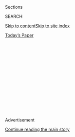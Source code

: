 <div id="app">

<div>

<div>

<div>

<div class="NYTAppHideMasthead css-1q2w90k e1suatyy0">

<div class="section css-ui9rw0 e1suatyy2">

<div class="css-eph4ug er09x8g0">

<div class="css-6n7j50">

</div>

<span class="css-1dv1kvn">Sections</span>

<div class="css-10488qs">

<span class="css-1dv1kvn">SEARCH</span>

</div>

[Skip to content](#site-content)[Skip to site
index](#site-index)

</div>

<div class="css-10698na e1huz5gh0">

</div>

</div>

<div id="masthead-bar-one" class="section hasLinks css-15hmgas e1csuq9d3">

<div class="css-uqyvli e1csuq9d0">

</div>

<div class="css-1uqjmks e1csuq9d1">

</div>

<div class="css-9e9ivx">

[](https://myaccount.nytimes3xbfgragh.onion/auth/login?response_type=cookie&client_id=vi)

</div>

<div class="css-1bvtpon e1csuq9d2">

[Today’s
Paper](https://www.nytimes3xbfgragh.onion/section/todayspaper)

</div>

</div>

</div>

</div>

<div data-aria-hidden="false">

<div id="site-content" data-role="main">

<div>

<div class="css-1aor85t" style="opacity:0.000000001;z-index:-1;visibility:hidden">

<div class="css-1hqnpie">

<div class="css-epjblv">

<span class="css-17xtcya">[Opinion](/section/opinion)</span><span class="css-x15j1o">|</span><span class="css-fwqvlz">Michael
Flynn and the Presumption of
Guilt</span>

</div>

<div class="css-k008qs">

<div class="css-1iwv8en">

<span class="css-18z7m18"></span>

<div>

</div>

</div>

<span class="css-1n6z4y">https://nyti.ms/3bXHZeO</span>

<div class="css-1705lsu">

<div class="css-4xjgmj">

<div class="css-4skfbu" data-role="toolbar" data-aria-label="Social Media Share buttons, Save button, and Comments Panel with current comment count" data-testid="share-tools">

  - 
  - 
  - 
  - 
    
    <div class="css-6n7j50">
    
    </div>

  - 
  - 

</div>

</div>

</div>

</div>

</div>

</div>

<div id="NYT_TOP_BANNER_REGION" class="css-13pd83m">

</div>

<div id="top-wrapper" class="css-1sy8kpn">

<div id="top-slug" class="css-l9onyx">

Advertisement

</div>

[Continue reading the main
story](#after-top)

<div class="ad top-wrapper" style="text-align:center;height:100%;display:block;min-height:250px">

<div id="top" class="place-ad" data-position="top" data-size-key="top">

</div>

</div>

<div id="after-top">

</div>

</div>

<div>

<div class="css-v5btjw etb61u70">

<div class="css-v05ibm etb61u71">

[Opinion](/section/opinion)

</div>

</div>

<div id="sponsor-wrapper" class="css-1hyfx7x">

<div id="sponsor-slug" class="css-19vbshk">

Supported by

</div>

[Continue reading the main
story](#after-sponsor)

<div id="sponsor" class="ad sponsor-wrapper" style="text-align:center;height:100%;display:block">

</div>

<div id="after-sponsor">

</div>

</div>

<div class="css-186x18t">

</div>

<div class="css-1vkm6nb ehdk2mb0">

# Michael Flynn and the Presumption of Guilt

</div>

A distrust of prosecutorial power should not be abandoned.

<div class="css-18e8msd">

<div class="css-vp77d3 epjyd6m0">

<div class="css-1p10dcb ey68jwv0" data-aria-hidden="true">

[![Bret
Stephens](https://static01.graylady3jvrrxbe.onion/images/2017/08/27/insider/bretstephens/bretstephens-thumbLarge-v6.png
"Bret Stephens")](https://www.nytimes3xbfgragh.onion/by/bret-stephens)

</div>

<div class="css-1baulvz">

By [<span class="css-1baulvz last-byline" itemprop="name">Bret
Stephens</span>](https://www.nytimes3xbfgragh.onion/by/bret-stephens)

<div class="css-8atqhb">

Opinion Columnist

</div>

</div>

</div>

  - May 22,
    2020

  - 
    
    <div class="css-4xjgmj">
    
    <div class="css-pvvomx" data-role="toolbar" data-aria-label="Social Media Share buttons, Save button, and Comments Panel with current comment count" data-testid="share-tools">
    
      - 
      - 
      - 
      - 
        
        <div class="css-6n7j50">
        
        </div>
    
      - 
      - 
    
    </div>
    
    </div>

</div>

<div class="css-79elbk" data-testid="photoviewer-wrapper">

<div class="css-z3e15g" data-testid="photoviewer-wrapper-hidden">

</div>

<div class="css-1a48zt4 ehw59r15" data-testid="photoviewer-children">

![<span class="css-16f3y1r e13ogyst0" data-aria-hidden="true">Retired
Lt. Gen. Michael Flynn delivering a speech on the first day of the
Republican National Convention on July 18, 2016 in
Cleveland.</span><span class="css-cnj6d5 e1z0qqy90" itemprop="copyrightHolder"><span class="css-1ly73wi e1tej78p0">Credit...</span><span><span>Alex
Wong/Getty
Images</span></span></span>](https://static01.graylady3jvrrxbe.onion/images/2020/05/22/opinion/22stephens1/merlin_172757931_70dffd81-4c9c-40f4-b5ab-328e628ebc15-articleLarge.jpg?quality=75&auto=webp&disable=upscale)

</div>

</div>

</div>

<div class="section meteredContent css-1r7ky0e" name="articleBody" itemprop="articleBody">

<div class="css-1fanzo5 StoryBodyCompanionColumn">

<div class="css-53u6y8">

Of all the low moments in the 2016 Republican presidential convention —
there were many — [Michael
Flynn’s](https://www.nytimes3xbfgragh.onion/2020/05/29/us/politics/flynn-russian-ambassador-transcripts.html)
speech ranks high.

“Damn right, exactly right,” the fired, retired three-star general said
in answer to audience chants of “lock her up.” “And you know why we’re
saying that? We’re saying that because if I, a guy who knows this
business, if I did a tenth, a tenth of what \[Hillary Clinton\] did, I
would be in jail today.”

This was said by a man who, as a former head of the Defense Intelligence
Agency and top foreign policy adviser to Donald Trump, [had already
taken $45,000 from the K.G.B.
regime](https://www.nbcnews.com/news/us-news/russians-paid-mike-flynn-45k-moscow-speech-documents-show-n734506)
in Moscow and [would later take
$530,000](https://www.nytimes3xbfgragh.onion/2017/03/10/us/politics/michael-flynn-turkey.html?_r=0)
from the Islamist regime in Ankara as an unregistered foreign
agent.<span class="css-8l6xbc evw5hdy0"> </span>If Flynn had been
prosecuted, judged and sentenced according to his own moral arithmetic,
he’d be behind bars today.

Fortunately he isn’t, because sleazy behavior isn’t the same as criminal
conduct.

By now, every thoughtful observer should have learned two things from
the experience of the Trump administration.

</div>

</div>

<div class="css-1fanzo5 StoryBodyCompanionColumn">

<div class="css-53u6y8">

The first is that few things in politics are as despicable as efforts to
use the power of the state to criminalize a political opponent. That’s
why Trump’s efforts to bully a foreign ally into digging up dirt on his
domestic opponent was so reprehensible. That’s why Trump deserved his
impeachment.

The second is that civil liberties matter, never more so than when a
government seeks to prosecute the people it dislikes by hiding
[exculpatory
evidence](https://thehill.com/regulation/court-battles/494620-doj-gives-flynns-attorneys-documents-uncovered-in-review),
using deceptive methods, relying on outdated laws or threatening them
with financial or familial ruin.

Yet as Bloomberg columnist Eli Lake lays out in painstaking detail in
[an essay for Commentary
magazine,](https://www.commentarymagazine.com/articles/eli-lake/michael-flynn-gets-railroaded-by-the-fbi/)
this is what happened to Flynn.<span class="css-8l6xbc evw5hdy0">
</span>This has been obscured by the fact he twice pleaded guilty to a
crime he likely did not commit, as part of an investigation into a
conspiracy that the Mueller investigation could not prove. It’s obscured
because some of the [sensational reporting about
him](https://www.theguardian.com/us-news/2017/mar/31/michael-flynn-new-evidence-spy-chiefs-had-concerns-about-russian-ties)
that once appeared solid later turned out to be dubious.

And it’s obscured because the administration’s inveterate critics have a
hard time conceding that the theory in which they were politically and
emotionally invested — that the Trump campaign had colluded with Russia
to steal the election — was built on a shaky foundation.

What, after all, is the supposed case against Flynn? There’s the claim
that he undermined American interests by urging the Russian ambassador
not to expel American diplomats in Russia. But that was a request in the
*service* of American interests, not against them. There’s the argument
that the call violated the 1799 Logan Act. But nobody has been convicted
under that act and calls between incoming administration officials and
foreign diplomats are hardly unprecedented.

</div>

</div>

<div class="css-1fanzo5 StoryBodyCompanionColumn">

<div class="css-53u6y8">

There is his alleged lying to F.B.I. agents about his conversation with
the Russian ambassador. But the bureau’s record of the interview shows
the agents thought Flynn “did not give any indicators of deception,”
according to the Justice Department’s [motion to dismiss the
case](https://int.graylady3jvrrxbe.onion/data/documenthelper/6936-michael-flynn-motion-to-dismiss/fa06f5e13a0ec71843b6/optimized/full.pdf).<span class="css-8l6xbc evw5hdy0">
</span>There is the suggestion that Flynn exposed himself to Russian
blackmail by supposedly lying to Mike Pence about the call with the
ambassador. But as Lake astutely points out, “Perhaps it was Pence who
lied, because he was asked a question he found difficult to answer on
national television.”

Of course, there is Flynn’s guilty plea. But Flynn — like so many
defendants in the U.S. justice system— pleaded guilty to avoid having a
different charge, in his case the foreign-registration issue in the
Turkish matter, thrown at him and his son. What that has to do with an
investigation into Russian meddling in the American election is a
question to ponder.

Against all this, consider the behavior of the F.B.I. In December, the
Justice Department’s independent inspector general noted that the bureau
[repeatedly
misled](https://www.nytimes3xbfgragh.onion/interactive/2019/12/09/us/politics/fbi-ig-report-document.html)
the Foreign Intelligence Surveillance court in its investigation of
Russian collusion.

As for Flynn, the F.B.I. discouraged him from having counsel present for
the interview. It did not alert him that he was a target of a secret
investigation. It withheld the transcript of his call, meaning that any
discrepancy between Flynn’s memory and the transcript could be termed a
lie rather than simple misremembering. It did not ask him direct
questions about his conversations with Pence, though the rationale for
the interview was to clear up supposed discrepancies between the record
of his call and Pence’s televised comments. It later withheld from his
counsel a key memo detailing the F.B.I.’s previous attempts to find
evidence that he was a Russian asset, which had come up empty-handed.

What this amounts to, Lake writes, is “not only an injustice against
Flynn but an assault on the peaceful transition of presidential power.
The F.B.I.’s job is not to entangle the new president’s
national-security adviser in a spurious investigation.”

Liberals used to have a healthy distrust of prosecutorial power, just as
they had a healthy belief in the presumption of innocence. In t[he Tara
Reade
story,](https://www.nytimes3xbfgragh.onion/2020/05/01/opinion/joe-biden-tara-reade.html)
they’ve been reminded of the political folly of abandoning the second
belief. It may not be long before they learn a similar lesson about the
folly of abandoning the first.

</div>

</div>

<div>

</div>

<div class="css-1fanzo5 StoryBodyCompanionColumn">

<div class="css-53u6y8">

*The Times is committed to publishing* [*a diversity of
letters*](https://www.nytimes3xbfgragh.onion/2019/01/31/opinion/letters/letters-to-editor-new-york-times-women.html)
*to the editor. We’d like to hear what you think about this or any of
our articles. Here are some*
[*tips*](https://help.nytimes3xbfgragh.onion/hc/en-us/articles/115014925288-How-to-submit-a-letter-to-the-editor)*.
And here’s our email:*
[*letters@NYTimes.com*](mailto:letters@NYTimes.com)*.*

*Follow The New York Times Opinion section on*
[*Facebook*](https://www.facebookcorewwwi.onion/nytopinion)*,* [*Twitter
(@NYTopinion)*](http://twitter.com/NYTOpinion) *and*
[*Instagram*](https://www.instagram.com/nytopinion/)*.*

</div>

</div>

</div>

<div>

</div>

<div>

</div>

<div>

</div>

<div>

<div id="bottom-wrapper" class="css-1ede5it">

<div id="bottom-slug" class="css-l9onyx">

Advertisement

</div>

[Continue reading the main
story](#after-bottom)

<div id="bottom" class="ad bottom-wrapper" style="text-align:center;height:100%;display:block;min-height:90px">

</div>

<div id="after-bottom">

</div>

</div>

</div>

</div>

</div>

## Site Index

<div>

</div>

## Site Information Navigation

  - [© <span>2020</span> <span>The New York Times
    Company</span>](https://help.nytimes3xbfgragh.onion/hc/en-us/articles/115014792127-Copyright-notice)

<!-- end list -->

  - [NYTCo](https://www.nytco.com/)
  - [Contact
    Us](https://help.nytimes3xbfgragh.onion/hc/en-us/articles/115015385887-Contact-Us)
  - [Work with us](https://www.nytco.com/careers/)
  - [Advertise](https://nytmediakit.com/)
  - [T Brand Studio](http://www.tbrandstudio.com/)
  - [Your Ad
    Choices](https://www.nytimes3xbfgragh.onion/privacy/cookie-policy#how-do-i-manage-trackers)
  - [Privacy](https://www.nytimes3xbfgragh.onion/privacy)
  - [Terms of
    Service](https://help.nytimes3xbfgragh.onion/hc/en-us/articles/115014893428-Terms-of-service)
  - [Terms of
    Sale](https://help.nytimes3xbfgragh.onion/hc/en-us/articles/115014893968-Terms-of-sale)
  - [Site
    Map](https://spiderbites.nytimes3xbfgragh.onion)
  - [Help](https://help.nytimes3xbfgragh.onion/hc/en-us)
  - [Subscriptions](https://www.nytimes3xbfgragh.onion/subscription?campaignId=37WXW)

</div>

</div>

</div>

</div>
